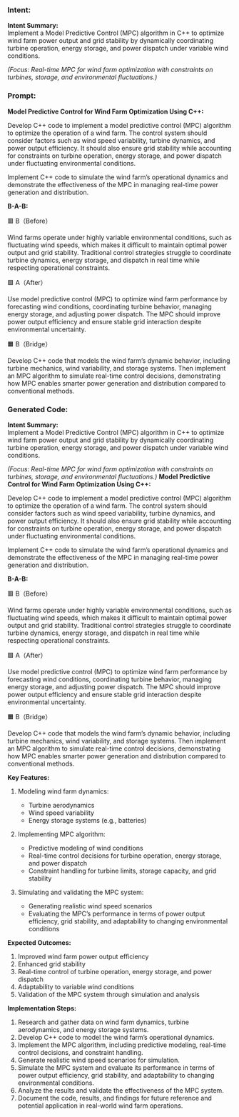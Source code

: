 ### Intent:
**Intent Summary:**  
Implement a Model Predictive Control (MPC) algorithm in C++ to optimize wind farm power output and grid stability by dynamically coordinating turbine operation, energy storage, and power dispatch under variable wind conditions.  

*(Focus: Real-time MPC for wind farm optimization with constraints on turbines, storage, and environmental fluctuations.)*

### Prompt:
**Model Predictive Control for Wind Farm Optimization Using C++:**

Develop C++ code to implement a model predictive control (MPC) algorithm to optimize the operation of a wind farm. The control system should consider factors such as wind speed variability, turbine dynamics, and power output efficiency. It should also ensure grid stability while accounting for constraints on turbine operation, energy storage, and power dispatch under fluctuating environmental conditions.

Implement C++ code to simulate the wind farm’s operational dynamics and demonstrate the effectiveness of the MPC in managing real-time power generation and distribution.

**B-A-B:**

🟥 B（Before）

Wind farms operate under highly variable environmental conditions, such as fluctuating wind speeds, which makes it difficult to maintain optimal power output and grid stability. Traditional control strategies struggle to coordinate turbine dynamics, energy storage, and dispatch in real time while respecting operational constraints.

🟩 A（After）

Use model predictive control (MPC) to optimize wind farm performance by forecasting wind conditions, coordinating turbine behavior, managing energy storage, and adjusting power dispatch. The MPC should improve power output efficiency and ensure stable grid interaction despite environmental uncertainty.

🟧 B（Bridge）

Develop C++ code that models the wind farm’s dynamic behavior, including turbine mechanics, wind variability, and storage systems. Then implement an MPC algorithm to simulate real-time control decisions, demonstrating how MPC enables smarter power generation and distribution compared to conventional methods.

### Generated Code:
**Intent Summary:**  
Implement a Model Predictive Control (MPC) algorithm in C++ to optimize wind farm power output and grid stability by dynamically coordinating turbine operation, energy storage, and power dispatch under variable wind conditions.  

*(Focus: Real-time MPC for wind farm optimization with constraints on turbines, storage, and environmental fluctuations.)*
**Model Predictive Control for Wind Farm Optimization Using C++:**

Develop C++ code to implement a model predictive control (MPC) algorithm to optimize the operation of a wind farm. The control system should consider factors such as wind speed variability, turbine dynamics, and power output efficiency. It should also ensure grid stability while accounting for constraints on turbine operation, energy storage, and power dispatch under fluctuating environmental conditions.

Implement C++ code to simulate the wind farm’s operational dynamics and demonstrate the effectiveness of the MPC in managing real-time power generation and distribution.

**B-A-B:**

🟥 B（Before）

Wind farms operate under highly variable environmental conditions, such as fluctuating wind speeds, which makes it difficult to maintain optimal power output and grid stability. Traditional control strategies struggle to coordinate turbine dynamics, energy storage, and dispatch in real time while respecting operational constraints.

🟩 A（After）

Use model predictive control (MPC) to optimize wind farm performance by forecasting wind conditions, coordinating turbine behavior, managing energy storage, and adjusting power dispatch. The MPC should improve power output efficiency and ensure stable grid interaction despite environmental uncertainty.

🟧 B（Bridge）

Develop C++ code that models the wind farm’s dynamic behavior, including turbine mechanics, wind variability, and storage systems. Then implement an MPC algorithm to simulate real-time control decisions, demonstrating how MPC enables smarter power generation and distribution compared to conventional methods.

**Key Features:**

1. Modeling wind farm dynamics:
   - Turbine aerodynamics
   - Wind speed variability
   - Energy storage systems (e.g., batteries)

2. Implementing MPC algorithm:
   - Predictive modeling of wind conditions
   - Real-time control decisions for turbine operation, energy storage, and power dispatch
   - Constraint handling for turbine limits, storage capacity, and grid stability

3. Simulating and validating the MPC system:
   - Generating realistic wind speed scenarios
   - Evaluating the MPC’s performance in terms of power output efficiency, grid stability, and adaptability to changing environmental conditions

**Expected Outcomes:**

1. Improved wind farm power output efficiency
2. Enhanced grid stability
3. Real-time control of turbine operation, energy storage, and power dispatch
4. Adaptability to variable wind conditions
5. Validation of the MPC system through simulation and analysis

**Implementation Steps:**

1. Research and gather data on wind farm dynamics, turbine aerodynamics, and energy storage systems.
2. Develop C++ code to model the wind farm’s operational dynamics.
3. Implement the MPC algorithm, including predictive modeling, real-time control decisions, and constraint handling.
4. Generate realistic wind speed scenarios for simulation.
5. Simulate the MPC system and evaluate its performance in terms of power output efficiency, grid stability, and adaptability to changing environmental conditions.
6. Analyze the results and validate the effectiveness of the MPC system.
7. Document the code, results, and findings for future reference and potential application in real-world wind farm operations.
